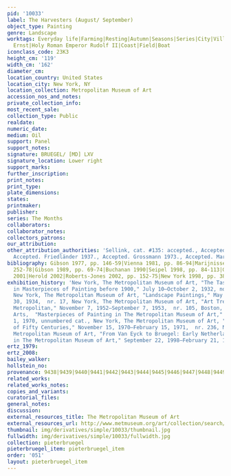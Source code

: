 ```yaml
---
pid: '10033'
label: The Harvesters (August/ September)
object_type: Painting
genre: Landscape
worktags: Everyday life|Farming|Resting|Autumn|Seasons|Series|City|Village|Archduke
  Ernst|Holy Roman Emperor Rudolf II|Coast|Field|Boat
iconclass_code: 23K3
height_cm: '119'
width_cm: '162'
diameter_cm:
location_country: United States
location_city: New York, NY
location_collection: Metropolitan Museum of Art
accession_nos_and_notes:
private_collection_info:
most_recent_sale:
collection_type: Public
realdate:
numeric_date:
medium: Oil
support: Panel
support_notes:
signature: BRUEGEL/ [MD] LXV
signature_location: Lower right
support_marks:
further_inscription:
print_notes:
print_type:
plate_dimensions:
states:
printmaker:
publisher:
series: The Months
collaborators:
collaborator_notes:
collectors_patrons:
our_attribution:
other_attribution_authorities: 'Sellink, cat. #135: accepted., Accepted. Tolnay 1935.,
  Accepted. Friedländer 1937., Accepted. Grossmann 1973., Accepted. Marijnissen 1988.'
bibliography: Gibson 1977, pp. 146-59|Vienna 1981, pp. 86-94|Marijnissen 1988, pp.
  252-78|Gibson 1989, pp. 69-74|Buchanan 1990|Seipel 1998, pp. 84-113|Goldstein 2000|Falkenburg
  2001|Herold 2002|Roberts-Jones 2002, pp. 152-75|New York 1998, pp. 386-91
exhibition_history: 'New York, The Metropolitan Museum of Art, "The Taste of Today
  in Masterpieces of Painting before 1900," July 10–October 2, 1932, no catalogue,
  New York, The Metropolitan Museum of Art, "Landscape Paintings," May 14–September
  30, 1934,  nr. 17, New York, The Metropolitan Museum of Art, "Art Treasures of the
  Metropolitan," November 7, 1952–September 7, 1953,  nr. 105, Boston, Museum of Fine
  Arts,  "Masterpieces of Painting in The Metropolitan Museum of Art," September 16–November
  1, 1970, unnumbered cat., New York, The Metropolitan Museum of Art, "Masterpieces
  of Fifty Centuries," November 15, 1970–February 15, 1971,  nr. 236, New York, The
  Metropolitan Museum of Art, "From Van Eyck to Bruegel: Early Netherlandish Painting
  in The Metropolitan Museum of Art," September 22, 1998–February 21, 1999,  nr. 102.'
ertz_1979:
ertz_2008:
bailey_walker:
hollstein_no:
provenance: 9438|9439|9440|9441|9442|9443|9444|9445|9446|9447|9448|9449|9450
related_works:
related_works_notes:
copies_and_variants:
curatorial_files:
general_notes:
discussion:
external_resources_title: The Metropolitan Museum of Art
external_resources_url: http://www.metmuseum.org/art/collection/search/435809
thumbnail: img/derivatives/simple/10033/thumbnail.jpg
fullwidth: img/derivatives/simple/10033/fullwidth.jpg
collection: pieterbruegel
pieterbruegel_item: pieterbruegel_item
order: '051'
layout: pieterbruegel_item
---
```

